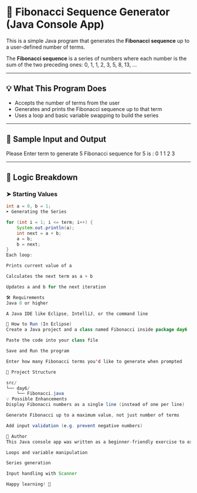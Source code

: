 # 🔢 Fibonacci Sequence Generator (Java Console App)

This is a simple Java program that generates the **Fibonacci sequence** up to a user-defined number of terms.

The **Fibonacci sequence** is a series of numbers where each number is the sum of the two preceding ones:
0, 1, 1, 2, 3, 5, 8, 13, ...

---

## 💡 What This Program Does

- Accepts the number of terms from the user
- Generates and prints the Fibonacci sequence up to that term
- Uses a loop and basic variable swapping to build the series

---

## 📌 Sample Input and Output

Please Enter term to generate 5 Fibonacci sequence for 5 is : 0 1 1 2 3

---

## 🧠 Logic Breakdown

### ➤ Starting Values
```java
int a = 0, b = 1;
➤ Generating the Series

for (int i = 1; i <= term; i++) {
    System.out.println(a);
    int next = a + b;
    a = b;
    b = next;
}
Each loop:

Prints current value of a

Calculates the next term as a + b

Updates a and b for the next iteration

🛠 Requirements
Java 8 or higher

A Java IDE like Eclipse, IntelliJ, or the command line

🚀 How to Run (In Eclipse)
Create a Java project and a class named Fibonacci inside package day6

Paste the code into your class file

Save and Run the program

Enter how many Fibonacci terms you'd like to generate when prompted

📂 Project Structure

src/
└── day6/
    └── Fibonacci.java
💡 Possible Enhancements
Display Fibonacci numbers as a single line (instead of one per line)

Generate Fibonacci up to a maximum value, not just number of terms

Add input validation (e.g. prevent negative numbers)

👤 Author
This Java console app was written as a beginner-friendly exercise to explore:

Loops and variable manipulation

Series generation

Input handling with Scanner

Happy learning! 🚀
